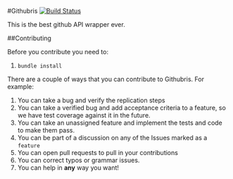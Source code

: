 #Githubris [![Build Status](https://secure.travis-ci.org/isaacsanders/githubris.png?branch=master)](http://travis-ci.org/isaacsanders/githubris)

This is the best github API wrapper ever.

##Contributing

Before you contribute you need to:

1. `bundle install`

There are a couple of ways that you can contribute to Githubris. For example:

1. You can take a bug and verify the replication steps
2. You can take a verified bug and add acceptance criteria to a feature, so we
   have test coverage against it in the future.
3. You can take an unassigned feature and implement the tests and code to make
   them pass.
4. You can be part of a discussion on any of the Issues marked as a
   ```feature```
5. You can open pull requests to pull in your contributions
6. You can correct typos or grammar issues.
7. You can help in __any__ way you want!
